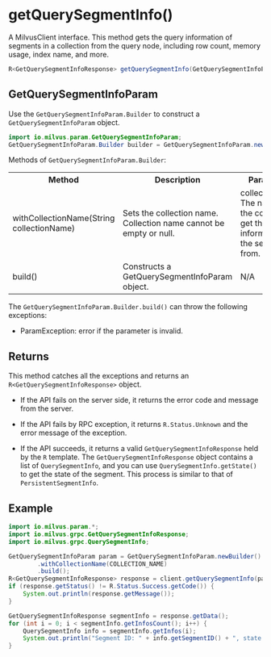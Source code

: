 # getQuerySegmentInfo()

A MilvusClient interface. This method gets the query information of segments in a collection from the query node, including row count, memory usage, index name, and more.

```java
R<GetQuerySegmentInfoResponse> getQuerySegmentInfo(GetQuerySegmentInfoParam requestParam);
```

## GetQuerySegmentInfoParam

Use the `GetQuerySegmentInfoParam.Builder` to construct a `GetQuerySegmentInfoParam` object.

```java
import io.milvus.param.GetQuerySegmentInfoParam;
GetQuerySegmentInfoParam.Builder builder = GetQuerySegmentInfoParam.newBuilder();
```

Methods of `GetQuerySegmentInfoParam.Builder`:

<table>
    <tr>
        <th>Method</th>
        <th>Description</th>
        <th>Parameters</th>
    </tr>
    <tr>
        <td>withCollectionName(String collectionName)</td>
        <td>Sets the collection name. Collection name cannot be empty or null.</td>
        <td>collectionName: The name of the collection to get the query information of the segment from.</td>
    </tr>
    <tr>
        <td>build()</td>
        <td>Constructs a GetQuerySegmentInfoParam object.</td>
        <td>N/A</td>
    </tr>
</table>

The `GetQuerySegmentInfoParam.Builder.build()` can throw the following exceptions:

- ParamException: error if the parameter is invalid.

## Returns

This method catches all the exceptions and returns an `R<GetQuerySegmentInfoResponse>` object.

- If the API fails on the server side, it returns the error code and message from the server.

- If the API fails by RPC exception, it returns `R.Status.Unknown` and the error message of the exception.

- If the API succeeds, it returns a valid `GetQuerySegmentInfoResponse` held by the `R`  template. The `GetQuerySegmentInfoResponse` object contains a list of `QuerySegmentInfo`, and you can use `QuerySegmentInfo.getState()` to get the state of the segment. This process is similar to that of `PersistentSegmentInfo`.

## Example

```java
import io.milvus.param.*;
import io.milvus.grpc.GetQuerySegmentInfoResponse;
import io.milvus.grpc.QuerySegmentInfo;

GetQuerySegmentInfoParam param = GetQuerySegmentInfoParam.newBuilder()
        .withCollectionName(COLLECTION_NAME)
        .build();
R<GetQuerySegmentInfoResponse> response = client.getQuerySegmentInfo(param);
if (response.getStatus() != R.Status.Success.getCode()) {
    System.out.println(response.getMessage());
}

GetQuerySegmentInfoResponse segmentInfo = response.getData();
for (int i = 0; i < segmentInfo.getInfosCount(); i++) {
    QuerySegmentInfo info = segmentInfo.getInfos(i);
    System.out.println("Segment ID: " + info.getSegmentID() + ", state: " + info.getState() + ", rows: " + info.getNumRows());
}
```
